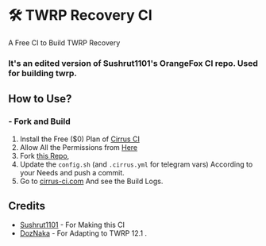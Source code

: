 # 🛠️ TWRP Recovery CI
A Free CI to Build TWRP Recovery

### It's an edited version of Sushrut1101's OrangeFox CI repo. Used for building twrp.

## How to Use?
### - Fork and Build

1. Install the Free ($0) Plan of [Cirrus CI](https://github.com/marketplace/cirrus-ci)
2. Allow All the Permissions from [Here](https://github.com/apps/cirrus-ci/installations/new)
3. Fork [this Repo](https://github.com/faoliveira78/TWRP-CI), 
4. Update the ```config.sh``` (and ```.cirrus.yml``` for telegram vars) According to your Needs and push a commit.
5. Go to [cirrus-ci.com](https://cirrus-ci.com) And see the Build Logs.

## Credits
- [Sushrut1101](https://github.com/Sushrut1101) - For Making this CI
- [DozNaka](https://github.com/DozNaka) - For Adapting to TWRP 12.1
.
